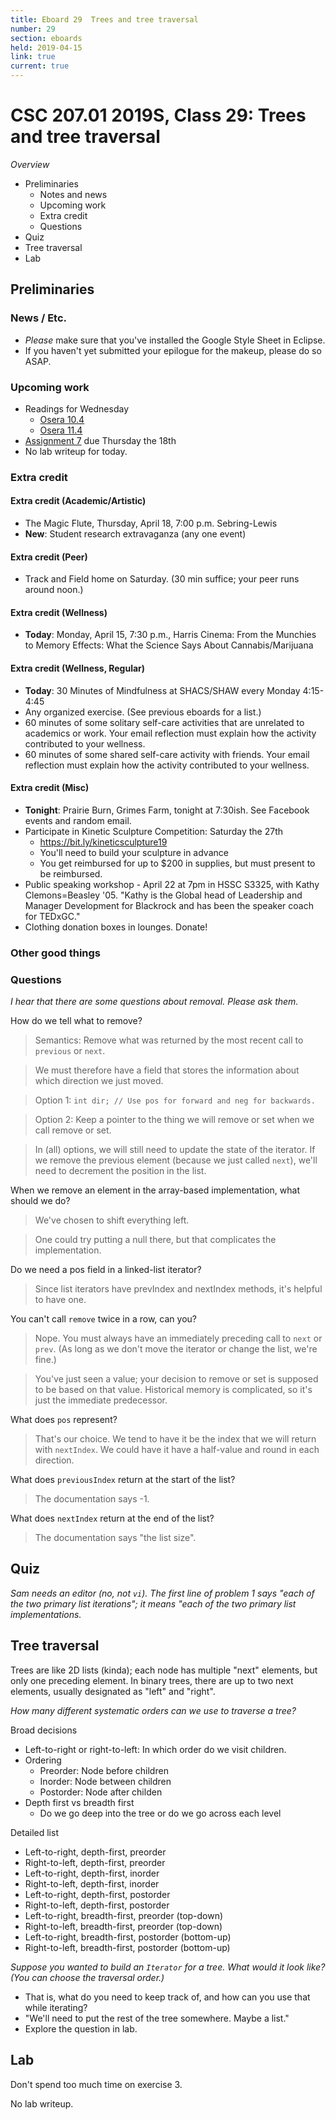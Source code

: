```yaml
---
title: Eboard 29  Trees and tree traversal
number: 29
section: eboards
held: 2019-04-15
link: true
current: true
---
```

CSC 207.01 2019S, Class 29:  Trees and tree traversal
=====================================================

_Overview_

* Preliminaries
    * Notes and news
    * Upcoming work
    * Extra credit
    * Questions
* Quiz
* Tree traversal
* Lab

Preliminaries
-------------

### News / Etc.

* _Please_ make sure that you've installed the Google Style Sheet in Eclipse.
* If you haven't yet submitted your epilogue for the makeup, please do so
  ASAP.

### Upcoming work

* Readings for Wednesday
    * [Osera 10.4](https://www.cs.grinnell.edu/~rebelsky/Courses/CSC207/osera/chap10.pdf)
    * [Osera 11.4](https://www.cs.grinnell.edu/~rebelsky/Courses/CSC207/osera/chap11.pdf)
* [Assignment 7](../assignments/assignment07) due Thursday the 18th
* No lab writeup for today.

### Extra credit

#### Extra credit (Academic/Artistic)

* The Magic Flute, Thursday, April 18, 7:00 p.m. Sebring-Lewis
* **New**: Student research extravaganza (any one event)

#### Extra credit (Peer)

* Track and Field home on Saturday.  (30 min suffice; your peer runs
  around noon.)

#### Extra credit (Wellness)

* **Today**:
  Monday, April 15, 7:30 p.m., Harris Cinema: From the Munchies to
  Memory Effects: What the Science Says About Cannabis/Marijuana

#### Extra credit (Wellness, Regular)

* **Today**:
  30 Minutes of Mindfulness at SHACS/SHAW every Monday 4:15-4:45
* Any organized exercise.  (See previous eboards for a list.)
* 60 minutes of some solitary self-care activities that are unrelated to 
  academics or work.  Your email reflection must explain how
  the activity contributed to your wellness.
* 60 minutes of some shared self-care activity with friends.  Your email 
  reflection must explain how the activity contributed to your wellness.

#### Extra credit (Misc)

* **Tonight**: Prairie Burn, Grimes Farm, tonight at 7:30ish.  See 
  Facebook events and random email.
* Participate in Kinetic Sculpture Competition: Saturday the 27th
    * <https://bit.ly/kineticsculpture19>
    * You'll need to build your sculpture in advance
    * You get reimbursed for up to $200 in supplies, but must present
      to be reimbursed.
* Public speaking workshop - April 22 at 7pm in HSSC S3325, with
  Kathy Clemons=Beasley '05.  "Kathy is the Global head of Leadership
  and Manager Development for Blackrock and has been the speaker
  coach for TEDxGC."
* Clothing donation boxes in lounges.  Donate! 

### Other good things

### Questions

_I hear that there are some questions about removal.  Please ask them._

How do we tell what to remove?

> Semantics: Remove what was returned by the most recent call to
  `previous` or `next`.

> We must therefore have a field that stores the information about
  which direction we just moved.

> Option 1: `int dir; // Use pos for forward and neg for backwards.`

> Option 2: Keep a pointer to the thing we will remove or set when
  we call remove or set.  

> In (all) options, we will still need to update the state of the
  iterator.  If we remove the previous element (because we just
  called `next`), we'll need to decrement the position in the list.

When we remove an element in the array-based implementation, what
should we do?

> We've chosen to shift everything left.

> One could try putting a null there, but that complicates the implementation.

Do we need a pos field in a linked-list iterator?

> Since list iterators have prevIndex and nextIndex methods, it's helpful
  to have one.

You can't call `remove` twice in a row, can you?

> Nope.  You must always have an immediately preceding call to `next` or
  `prev`.  (As long as we don't move the iterator or change the list, 
  we're fine.)

> You've just seen a value; your decision to remove or set is supposed to be
  based on that value.  Historical memory is complicated, so it's just
  the immediate predecessor.

What does `pos` represent?

> That's our choice.  We tend to have it be the index that we will return
  with `nextIndex`.  We could have it have a half-value and round in
  each direction.

What does `previousIndex` return at the start of the list?

> The documentation says -1.

What does `nextIndex` return at the end of the list?

> The documentation says "the list size".


Quiz
----

_Sam needs an editor (no, not `vi`).  The first line of problem 1 says
"each of the two primary list iterations"; it means "each of the two
primary list *implementations*._

Tree traversal
--------------

Trees are like 2D lists (kinda); each node has multiple "next" elements,
but only one preceding element.  In binary trees, there are up to two
next elements, usually designated as "left" and "right".

_How many different systematic orders can we use to traverse a tree?_

Broad decisions

* Left-to-right or right-to-left: In which order do we visit children.
* Ordering
    * Preorder: Node before children 
    * Inorder: Node between children
    * Postorder: Node after childen
* Depth first vs breadth first
    * Do we go deep into the tree or do we go across each level

Detailed list

* Left-to-right, depth-first, preorder
* Right-to-left, depth-first, preorder
* Left-to-right, depth-first, inorder
* Right-to-left, depth-first, inorder
* Left-to-right, depth-first, postorder
* Right-to-left, depth-first, postorder
* Left-to-right, breadth-first, preorder (top-down)
* Right-to-left, breadth-first, preorder (top-down)
* Left-to-right, breadth-first, postorder (bottom-up)
* Right-to-left, breadth-first, postorder (bottom-up)

_Suppose you wanted to build an `Iterator` for a tree.  What would it
look like?  (You can choose the traversal order.)_

* That is, what do you need to keep track of, and how can you use that
  while iterating?
* "We'll need to put the rest of the tree somewhere.  Maybe a list."
* Explore the question in lab.

Lab
---

Don't spend too much time on exercise 3.

No lab writeup.


